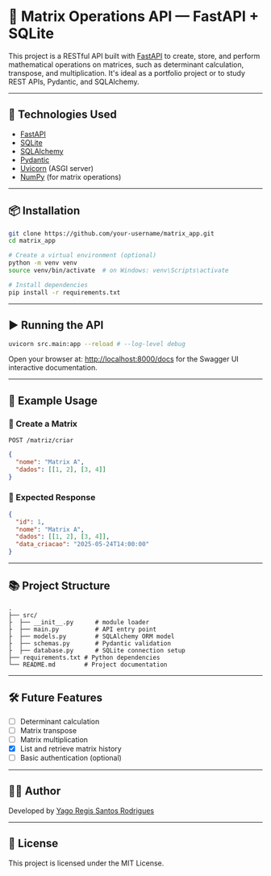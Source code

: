 # 📐 Matrix Operations API — FastAPI + SQLite

This project is a RESTful API built with [FastAPI](https://fastapi.tiangolo.com/) to create, store, and perform mathematical operations on matrices, such as determinant calculation, transpose, and multiplication. It's ideal as a portfolio project or to study REST APIs, Pydantic, and SQLAlchemy.

---

## 🚀 Technologies Used

- [FastAPI](https://fastapi.tiangolo.com/)
- [SQLite](https://www.sqlite.org/)
- [SQLAlchemy](https://www.sqlalchemy.org/)
- [Pydantic](https://docs.pydantic.dev/)
- [Uvicorn](https://www.uvicorn.org/) (ASGI server)
- [NumPy](https://numpy.org/) (for matrix operations)

---

## 📦 Installation

```bash
git clone https://github.com/your-username/matrix_app.git
cd matrix_app

# Create a virtual environment (optional)
python -m venv venv
source venv/bin/activate  # on Windows: venv\Scripts\activate

# Install dependencies
pip install -r requirements.txt
```

---

## ▶️ Running the API

```bash
uvicorn src.main:app --reload # --log-level debug
```

Open your browser at: [http://localhost:8000/docs](http://localhost:8000/docs) for the Swagger UI interactive documentation.

---

## 🧪 Example Usage

### 🔹 Create a Matrix
`POST /matriz/criar`

```json
{
  "nome": "Matrix A",
  "dados": [[1, 2], [3, 4]]
}
```

### 🔸 Expected Response

```json
{
  "id": 1,
  "nome": "Matrix A",
  "dados": [[1, 2], [3, 4]],
  "data_criacao": "2025-05-24T14:00:00"
}
```

---

## 📚 Project Structure

```
.
├── src/
├  ├── __init__.py      # module loader  
├  ├── main.py          # API entry point
├  ├── models.py        # SQLAlchemy ORM model
├  ├── schemas.py       # Pydantic validation
├  ├── database.py      # SQLite connection setup
├── requirements.txt # Python dependencies
└── README.md        # Project documentation
```

---

## 🛠️ Future Features

- [ ] Determinant calculation
- [ ] Matrix transpose
- [ ] Matrix multiplication
- [x] List and retrieve matrix history
- [ ] Basic authentication (optional)

---

## 🧑‍💻 Author

Developed by [Yago Regis Santos Rodrigues](https://github.com/YagoRegis)

---

## 📝 License

This project is licensed under the MIT License.

